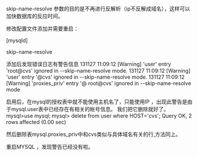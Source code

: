 skip-name-resolve 参数的目的是不再进行反解析（ip不反解成域名），这样可以加快数据库的反应时间。

修改配置文件添加并需要重启：

[mysqld] 

skip-name-resolve

添加后发现错误日志有警告信息
131127 11:09:12 [Warning] 'user' entry 'root@cvs' ignored in --skip-name-resolve mode.
131127 11:09:12 [Warning] 'user' entry '@cvs' ignored in --skip-name-resolve mode.
131127 11:09:12 [Warning] 'proxies_priv' entry '@ root@cvs' ignored in --skip-name-resolve mode

启用后，在mysql的授权表中就不能使用主机名了，只能使用IP ，出现此警告是由于mysql.user表中已经存在有相关的帐号信息。 我们把它删除就好了。
mysql>use mysql; 
mysql> delete  from user where HOST='cvs'; 
Query OK, 2 rows affected (0.00 sec)   

然后删除表mysql.proxies_priv中和cvs类似与具体域名有关的行,方法同上。

重启MYSQL ，发现警告已经没有啦。 